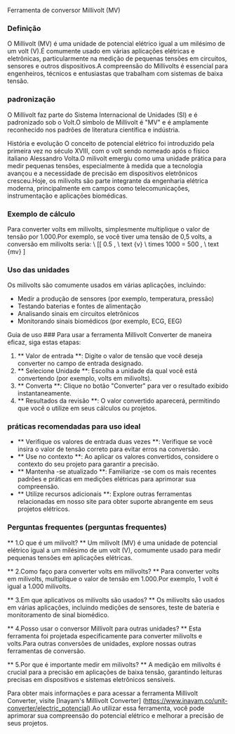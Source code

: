 Ferramenta de conversor Millivolt (MV)

### Definição
O Millivolt (MV) é uma unidade de potencial elétrico igual a um milésimo de um volt (V).É comumente usado em várias aplicações elétricas e eletrônicas, particularmente na medição de pequenas tensões em circuitos, sensores e outros dispositivos.A compreensão do Millivolts é essencial para engenheiros, técnicos e entusiastas que trabalham com sistemas de baixa tensão.

### padronização
O Millivolt faz parte do Sistema Internacional de Unidades (SI) e é padronizado sob o Volt.O símbolo de Millivolt é "MV" e é amplamente reconhecido nos padrões de literatura científica e indústria.

História e evolução
O conceito de potencial elétrico foi introduzido pela primeira vez no século XVIII, com o volt sendo nomeado após o físico italiano Alessandro Volta.O milivolt emergiu como uma unidade prática para medir pequenas tensões, especialmente à medida que a tecnologia avançou e a necessidade de precisão em dispositivos eletrônicos cresceu.Hoje, os milivolts são parte integrante da engenharia elétrica moderna, principalmente em campos como telecomunicações, instrumentação e aplicações biomédicas.

### Exemplo de cálculo
Para converter volts em milivolts, simplesmente multiplique o valor de tensão por 1.000.Por exemplo, se você tiver uma tensão de 0,5 volts, a conversão em milivolts seria:
\ [[
0.5 \, \ text {v} \ times 1000 = 500 \, \ text {mv}
\]

### Uso das unidades
Os milivolts são comumente usados ​​em várias aplicações, incluindo:
- Medir a produção de sensores (por exemplo, temperatura, pressão)
- Testando baterias e fontes de alimentação
- Analisando sinais em circuitos eletrônicos
- Monitorando sinais biomédicos (por exemplo, ECG, EEG)

Guia de uso ###
Para usar a ferramenta Millivolt Converter de maneira eficaz, siga estas etapas:
1. ** Valor de entrada **: Digite o valor de tensão que você deseja converter no campo de entrada designado.
2. ** Selecione Unidade **: Escolha a unidade da qual você está convertendo (por exemplo, volts em milivolts).
3. ** Converta **: Clique no botão "Converter" para ver o resultado exibido instantaneamente.
4. ** Resultados da revisão **: O valor convertido aparecerá, permitindo que você o utilize em seus cálculos ou projetos.

### práticas recomendadas para uso ideal
- ** Verifique os valores de entrada duas vezes **: Verifique se você insira o valor de tensão correto para evitar erros na conversão.
- ** Use no contexto **: Ao aplicar os valores convertidos, considere o contexto do seu projeto para garantir a precisão.
- ** Mantenha -se atualizado **: Familiarize -se com os mais recentes padrões e práticas em medições elétricas para aprimorar sua compreensão.
- ** Utilize recursos adicionais **: Explore outras ferramentas relacionadas em nosso site para obter suporte abrangente em seus projetos elétricos.

### Perguntas frequentes (perguntas frequentes)

** 1.O que é um milivolt? **
Um milivolt (MV) é uma unidade de potencial elétrico igual a um milésimo de um volt (V), comumente usado para medir pequenas tensões em aplicações elétricas.

** 2.Como faço para converter volts em milivolts? **
Para converter volts em milivolts, multiplique o valor de tensão em 1.000.Por exemplo, 1 volt é igual a 1.000 milivolts.

** 3.Em que aplicativos os milivolts são usados? **
Os milivolts são usados ​​em várias aplicações, incluindo medições de sensores, teste de bateria e monitoramento de sinal biomédico.

** 4.Posso usar o conversor Millivolt para outras unidades? **
Esta ferramenta foi projetada especificamente para converter milivolts e volts.Para outras conversões de unidades, explore nossas outras ferramentas de conversão.

** 5.Por que é importante medir em milivolts? **
A medição em milivolts é crucial para a precisão em aplicações de baixa tensão, garantindo leituras precisas em dispositivos e sistemas eletrônicos sensíveis.

Para obter mais informações e para acessar a ferramenta Millivolt Converter, visite [Inayam's Millivolt Converter] (https://www.inayam.co/unit-converter/electric_potencial).Ao utilizar essa ferramenta, você pode aprimorar sua compreensão do potencial elétrico e melhorar a precisão de seus projetos.